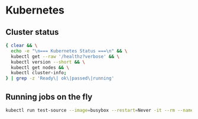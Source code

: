 # Kubernetes

## Cluster status

```bash
{ clear && \
  echo -e "\n=== Kubernetes Status ===\n" && \
  kubectl get --raw '/healthz?verbose' && \
  kubectl version --short && \
  kubectl get nodes && \
  kubectl cluster-info; 
} | grep -z 'Ready\| ok\|passed\|running'
```

## Running jobs on the fly

```bash
kubectl run test-source --image=busybox --restart=Never -it --rm --namespace kuard-networkpolicy -- wget --timeout=5 -O- kuard
```
